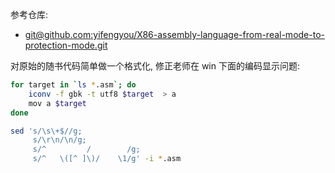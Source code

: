 参考仓库:
- [git@github.com:yifengyou/X86-assembly-language-from-real-mode-to-protection-mode.git](https://github.com/yifengyou/X86-assembly-language-from-real-mode-to-protection-mode)


对原始的随书代码简单做一个格式化, 修正老师在 win 下面的编码显示问题:

```bash
for target in `ls *.asm`; do
    iconv -f gbk -t utf8 $target  > a
    mov a $target
done

sed 's/\s\+$//g;
     s/\r\n/\n/g;
     s/^         /        /g;
     s/^   \([^ ]\)/    \1/g' -i *.asm
```